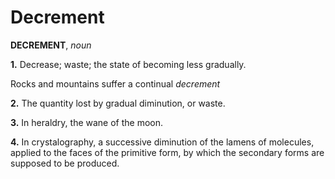 # Decrement

**DECREMENT**, _noun_

**1.** Decrease; waste; the state of becoming less gradually.

Rocks and mountains suffer a continual _decrement_

**2.** The quantity lost by gradual diminution, or waste.

**3.** In heraldry, the wane of the moon.

**4.** In crystalography, a successive diminution of the lamens of molecules, applied to the faces of the primitive form, by which the secondary forms are supposed to be produced.